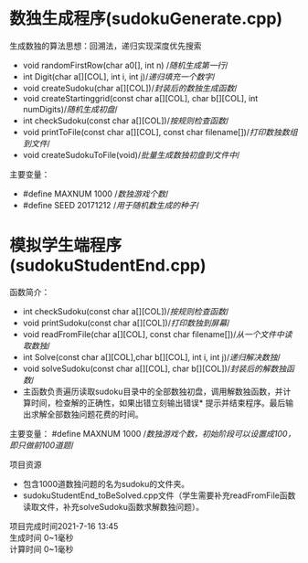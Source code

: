 # 数独生成程序(sudokuGenerate.cpp)

生成数独的算法思想：回溯法，递归实现深度优先搜索

* void randomFirstRow(char a0[], int n) /*随机生成第一行*/
* int Digit(char a[][COL], int i, int j)/*递归填充一个数字*/
* void createSudoku(char a[][COL])/*封装后的数独生成函数*/
* void createStartinggrid(const char a[][COL], char b[][COL], int numDigits)/*随机生成初盘*/
* int checkSudoku(const char a[][COL])/*按规则检查函数*/
* void printToFile(const char a[][COL], const char filename[])/*打印数独数组到文件*/
* void createSudokuToFile(void)/*批量生成数独初盘到文件中*/

主要变量：
* #define MAXNUM 1000   /*数独游戏个数*/ 
* #define SEED 20171212 /*用于随机数生成的种子*/ 

# 模拟学生端程序(sudokuStudentEnd.cpp)

函数简介：
* int checkSudoku(const char a[][COL])/*按规则检查函数*/ 
* void printSudoku(const char a[][COL])/*打印数独到屏幕*/ 
* void readFromFile(char a[][COL], const char filename[])/*从一个文件中读取数独*/
* int Solve(const char a[][COL],char b[][COL], int i, int j)/*递归解决数独*/
* void solveSudoku(const char a[][COL], char b[][COL])/*封装后的解数独函数*/
* 主函数负责遍历读取sudoku目录中的全部数独初盘，调用解数独函数，并计算时间，检查解的正确性，如果出错立刻输出错误* 提示并结束程序。最后输出求解全部数独问题花费的时间。

主要变量：
#define MAXNUM 1000   /*数独游戏个数，初始阶段可以设置成100，即只做前100道题*/

项目资源
* 包含1000道数独问题的名为sudoku的文件夹。
* sudokuStudentEnd_toBeSolved.cpp文件（学生需要补充readFromFile函数读取文件，补充solveSudoku函数求解数独问题）。

项目完成时间2021-7-16 13:45  
生成时间 0~1毫秒  
计算时间 0~1毫秒  